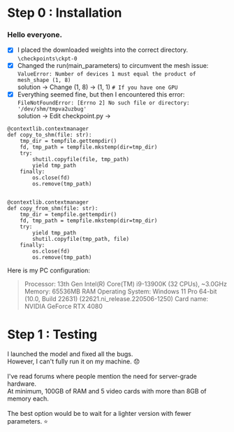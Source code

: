 # Step 0 : Installation
### Hello everyone.

- [x] I placed the downloaded weights into the correct directory.<br>
`\checkpoints\ckpt-0` <br>
- [x] Changed the run(main_parameters) to circumvent the mesh issue:<br>
`ValueError: Number of devices 1 must equal the product of mesh_shape (1, 8)` <br>
solution -> Change (1, 8) -> (1, 1)  `# If you have one GPU`<br>
- [x] Everything seemed fine, but then I encountered this error:<br>
`FileNotFoundError: [Errno 2] No such file or directory: '/dev/shm/tmpva2uzbug'` <br>
solution -> Edit checkpoint.py -> <br>
```
@contextlib.contextmanager
def copy_to_shm(file: str):
    tmp_dir = tempfile.gettempdir()
    fd, tmp_path = tempfile.mkstemp(dir=tmp_dir)
    try:
        shutil.copyfile(file, tmp_path)
        yield tmp_path
    finally:
        os.close(fd)
        os.remove(tmp_path)


@contextlib.contextmanager
def copy_from_shm(file: str):
    tmp_dir = tempfile.gettempdir()
    fd, tmp_path = tempfile.mkstemp(dir=tmp_dir)
    try:
        yield tmp_path
        shutil.copyfile(tmp_path, file)
    finally:
        os.close(fd)
        os.remove(tmp_path)
```

Here is my PC configuration:
> Processor: 13th Gen Intel(R) Core(TM) i9-13900K (32 CPUs), ~3.0GHz
> Memory: 65536MB RAM
> Operating System: Windows 11 Pro 64-bit (10.0, Build 22631) (22621.ni_release.220506-1250)
> Card name: NVIDIA GeForce RTX 4080
# Step 1 : Testing

I launched the model and fixed all the bugs. <br>
However, I can't fully run it on my machine. 😞<br><br>
I've read forums where people mention the need for server-grade hardware.<br>
At minimum, 100GB of RAM and 5 video cards with more than 8GB of memory each.<br><br>
The best option would be to wait for a lighter version with fewer parameters. ⭐<br>
